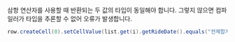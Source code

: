 
삼항 연산자를 사용할 때 반환되는 두 값의 타입이 동일해야 합니다. 그렇지 않으면 컴파일러가 타입을 추론할 수 없어 오류가 발생합니다.
```java
row.createCell(0).setCellValue(list.get(i).getRideDate().equals("전체합계") ? list.get(i).getRideDate() : String.valueOf(i + 1));
```